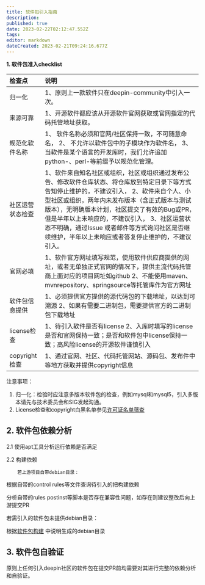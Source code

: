 ```yaml
---
title: 软件包引入指南
description: 
published: true
date: 2023-02-22T02:12:47.552Z
tags: 
editor: markdown
dateCreated: 2023-02-21T09:24:16.677Z
---
```


**1. 软件包准入checklist**

| 检查点           | 说明                                                         |
| :--------------- | :----------------------------------------------------------- |
| 归一化           | 1、原则上一款软件只在deepin-community中引入一次。            |
| 来源可靠         | 1、开源软件都应该从开源软件官网获取或官网指定的代码托管地址获取。 |
| 规范化软件名称   | 1、 软件名称必须和官网/社区保持一致，不可随意命名， 2、 不允许以软件包中的子模块作为软件名， 3、 当软件是某个语言的开发库时，我们允许追加python-、perl-等前缀予以规范化管理。 |
| 社区运营状态检查 | 1、软件来自知名社区或组织，社区或组织通过发布公告、修改软件仓库状态、将仓库放到特定目录下等方式告知停止维护的，不建议引入， 2、软件来自个人、小型社区或组织，两年内未发布版本（含正式版本与测试版本），无明确版本计划，社区提交了有效的Bug或PR，但是半年以上未响应的，不建议引入， 3、社区运营状态不明确，通过Issue 或者邮件等方式询问社区是否继续维护，半年以上未响应或者答复停止维护的，不建议引入。 |
| 官网必填         | 1、软件官方网址填写规范，使用软件供应商提供的网址，或者无单独正式官网的情况下，提供主流代码托管商上面对应的项目网址如github 2、不能使用maven、mvnrepository、springsource等托管库作为官方网址 |
| 软件包信息提供   | 1、必须提供官方提供的源代码包的下载地址，以达到可溯源 2、如果有需要二进制包，需要提供官方的二进制包下载地址 |
| license检查      | 1、待引入软件是否有license 2、入库时填写的license是否和官网保持一致；是否和软件包中license保持一致；高风险license的开源软件谨慎引入 |
| copyright检查    | 1、通过官网、社区、代码托管网站、源码包、发布件中等地方获取并提供copyright信息 |


注意事项：

1. 归一化：检验时应注意多版本软件包的检查，例如mysql和mysql5，引入多版本请先与技术委员会和SIG发起沟通。
2. License检查和copyright白黑名单参见[许可证名单筛查](https://spdx.org/licenses/)

## 2. 软件包依赖分析

2.1 使用apt工具分析运行依赖是否满足

2.2 构建依赖

        若上游项目自带debian目录：

根据自带的control rules等文件查询待引入的把构建依赖

分析自带的rules postinst等脚本是否存在兼容性问题，如存在则建议整改后向上游提交PR

若需引入的软件包未提供debian目录： 

根据[软件包构建](https://wiki.deepin.org/zh/%E5%BC%80%E5%8F%91%E8%80%85%E6%8C%87%E5%8D%97/%E8%B4%A1%E7%8C%AE%E6%8C%87%E5%8D%97/%E8%BD%AF%E4%BB%B6%E5%8C%85%E6%9E%84%E5%BB%BA) 中说明生成的debian目录


## 3. 软件包自验证

原则上任何引入deepin社区的软件包在提交PR前均需要对其进行完整的依赖分析和自验证。



